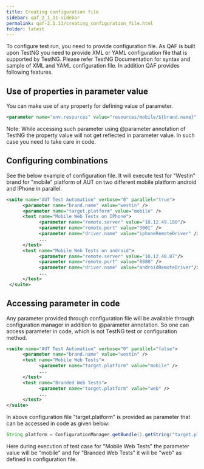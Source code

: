 ```yaml
---
title: Creating configuration file
sidebar: qaf_2_1_11-sidebar
permalink: qaf-2.1.11/creating_configuration_file.html
folder: latest
---
```


To configure test run, you need to provide configuration file. As QAF is built upon TestNG you need to provide XML or YAML configuration file that is supported by TestNG. Please refer TestNG Documentation for syntax and sample of XML and YAML configuration file.
In addition QAF provides following features.

## Use of properties in parameter value

You can make use of any property for defining value of parameter.

```xml
<parameter name="env.resources" value="resources/mobile/${brand.name}" />
```


Note: While accessing such parameter using @parameter annotation of TestNG the property value will not get reflected in parameter value. In such case you need to take care in code.

## Configuring combinations

See the below example of configuration file. It will execute test for "Westin" brand for "mobile" platform of AUT on two different mobile platform android and IPhone in parallel.

```xml	
<suite name="AUT Test Automation" verbose="0" parallel="true">
      <parameter name="brand.name" value="westin" />
      <parameter name="target.platform" value="mobile" />
      <test name="Mobile Web Tests on IPhone">
            <parameter name="remote.server" value="10.12.49.180"/>
            <parameter name="remote.port" value="3001" />
            <parameter name="driver.name" value="iphoneRemoteDriver" />           
            ...
      </test>
      <test name="Mobile Web Tests on android">
            <parameter name="remote.server" value="10.12.48.87"/>
            <parameter name="remote.port" value="8080" />
            <parameter name="driver.name" value="androidRemoteDriver"/>                      
            ...
      </test>
 </suite>
```

## Accessing parameter in code

Any parameter provided through configuration file will be available through configuration manager in addition to @parameter annotation. So one can access parameter in code, which is not TestNG test or configuration method.

```xml	
<suite name="AUT Test Automation" verbose="0" parallel="false">
      <parameter name="brand.name" value="westin" />
      <test name="Mobile Web Tests">
            <parameter name="target.platform" value="mobile" />
            ...
      </test>
      <test name="Branded Web Tests">
            <parameter name="target.platform" value="web" />
            ...
      </test>
</suite>
```
 
In above configuration file "target.platform" is provided as parameter that can be accessed in code as given below:

```java
String platform = ConfigurationManager.getBundle().getString("target.platform");
```


Here during execution of test case for "Mobile Web Tests" the parameter value will be "mobile" and for "Branded Web Tests" it will be "web" as defined in configuration file.
